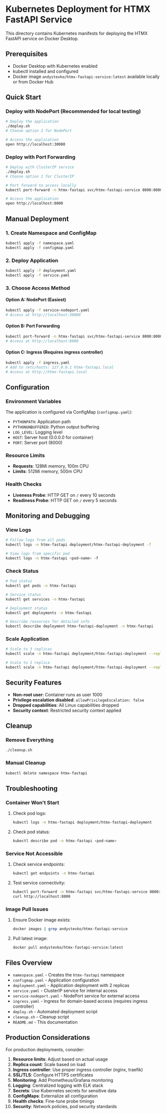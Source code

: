 # Kubernetes Deployment for HTMX FastAPI Service

This directory contains Kubernetes manifests for deploying the HTMX FastAPI service on Docker Desktop.

## Prerequisites

- Docker Desktop with Kubernetes enabled
- kubectl installed and configured
- Docker image `andystevko/htmx-fastapi-service:latest` available locally or from Docker Hub

## Quick Start

### Deploy with NodePort (Recommended for local testing)

```bash
# Deploy the application
./deploy.sh
# Choose option 2 for NodePort

# Access the application
open http://localhost:30080
```

### Deploy with Port Forwarding

```bash
# Deploy with ClusterIP service
./deploy.sh
# Choose option 1 for ClusterIP

# Port forward to access locally
kubectl port-forward -n htmx-fastapi svc/htmx-fastapi-service 8000:8000

# Access the application
open http://localhost:8000
```

## Manual Deployment

### 1. Create Namespace and ConfigMap

```bash
kubectl apply -f namespace.yaml
kubectl apply -f configmap.yaml
```

### 2. Deploy Application

```bash
kubectl apply -f deployment.yaml
kubectl apply -f service.yaml
```

### 3. Choose Access Method

#### Option A: NodePort (Easiest)

```bash
kubectl apply -f service-nodeport.yaml
# Access at http://localhost:30080
```

#### Option B: Port Forwarding

```bash
kubectl port-forward -n htmx-fastapi svc/htmx-fastapi-service 8000:8000
# Access at http://localhost:8000
```

#### Option C: Ingress (Requires ingress controller)

```bash
kubectl apply -f ingress.yaml
# Add to /etc/hosts: 127.0.0.1 htmx-fastapi.local
# Access at http://htmx-fastapi.local
```

## Configuration

### Environment Variables

The application is configured via ConfigMap (`configmap.yaml`):

- `PYTHONPATH`: Application path
- `PYTHONUNBUFFERED`: Python output buffering
- `LOG_LEVEL`: Logging level
- `HOST`: Server host (0.0.0.0 for container)
- `PORT`: Server port (8000)

### Resource Limits

- **Requests**: 128Mi memory, 100m CPU
- **Limits**: 512Mi memory, 500m CPU

### Health Checks

- **Liveness Probe**: HTTP GET on `/` every 10 seconds
- **Readiness Probe**: HTTP GET on `/` every 5 seconds

## Monitoring and Debugging

### View Logs

```bash
# Follow logs from all pods
kubectl logs -n htmx-fastapi deployment/htmx-fastapi-deployment -f

# View logs from specific pod
kubectl logs -n htmx-fastapi <pod-name> -f
```

### Check Status

```bash
# Pod status
kubectl get pods -n htmx-fastapi

# Service status
kubectl get services -n htmx-fastapi

# Deployment status
kubectl get deployments -n htmx-fastapi

# Describe resources for detailed info
kubectl describe deployment htmx-fastapi-deployment -n htmx-fastapi
```

### Scale Application

```bash
# Scale to 3 replicas
kubectl scale -n htmx-fastapi deployment/htmx-fastapi-deployment --replicas=3

# Scale to 1 replica
kubectl scale -n htmx-fastapi deployment/htmx-fastapi-deployment --replicas=1
```

## Security Features

- **Non-root user**: Container runs as user 1000
- **Privilege escalation disabled**: `allowPrivilegeEscalation: false`
- **Dropped capabilities**: All Linux capabilities dropped
- **Security context**: Restricted security context applied

## Cleanup

### Remove Everything

```bash
./cleanup.sh
```

### Manual Cleanup

```bash
kubectl delete namespace htmx-fastapi
```

## Troubleshooting

### Container Won't Start

1. Check pod logs:
   ```bash
   kubectl logs -n htmx-fastapi deployment/htmx-fastapi-deployment
   ```

2. Check pod status:
   ```bash
   kubectl describe pod -n htmx-fastapi <pod-name>
   ```

### Service Not Accessible

1. Check service endpoints:
   ```bash
   kubectl get endpoints -n htmx-fastapi
   ```

2. Test service connectivity:
   ```bash
   kubectl port-forward -n htmx-fastapi svc/htmx-fastapi-service 8000:8000
   curl http://localhost:8000
   ```

### Image Pull Issues

1. Ensure Docker image exists:
   ```bash
   docker images | grep andystevko/htmx-fastapi-service
   ```

2. Pull latest image:
   ```bash
   docker pull andystevko/htmx-fastapi-service:latest
   ```

## Files Overview

- `namespace.yaml` - Creates the `htmx-fastapi` namespace
- `configmap.yaml` - Application configuration
- `deployment.yaml` - Application deployment with 2 replicas
- `service.yaml` - ClusterIP service for internal access
- `service-nodeport.yaml` - NodePort service for external access
- `ingress.yaml` - Ingress for domain-based access (requires ingress controller)
- `deploy.sh` - Automated deployment script
- `cleanup.sh` - Cleanup script
- `README.md` - This documentation

## Production Considerations

For production deployments, consider:

1. **Resource limits**: Adjust based on actual usage
2. **Replica count**: Scale based on load
3. **Ingress controller**: Use proper ingress controller (nginx, traefik)
4. **SSL/TLS**: Configure HTTPS certificates
5. **Monitoring**: Add Prometheus/Grafana monitoring
6. **Logging**: Centralized logging with ELK stack
7. **Secrets**: Use Kubernetes secrets for sensitive data
8. **ConfigMaps**: Externalize all configuration
9. **Health checks**: Fine-tune probe timings
10. **Security**: Network policies, pod security standards
